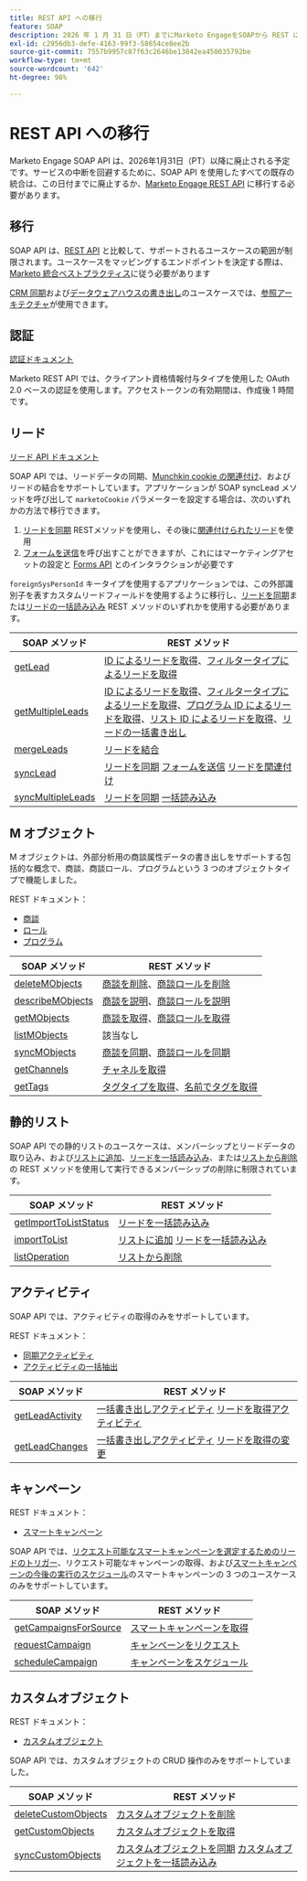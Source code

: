 ```yaml
---
title: REST API への移行
feature: SOAP
description: 2026 年 1 月 31 日（PT）までにMarketo EngageをSOAPから REST に移行し、エンドポイントマッピング、OAuth、リード同期メソッドおよびリファレンスアーキテクチャを使用する手順のガイド。
exl-id: c2956db3-defe-4163-99f3-58654ce8ee2b
source-git-commit: 7557b9957c87f63c2646be13842ea450035792be
workflow-type: tm+mt
source-wordcount: '642'
ht-degree: 96%

---
```


# REST API への移行

Marketo Engage SOAP API は、2026年1月31日（PT）以降に廃止される予定です。サービスの中断を回避するために、SOAP API を使用したすべての既存の統合は、この日付までに廃止するか、[Marketo Engage REST API](https://experienceleague.adobe.com/ja/docs/marketo-developer/marketo/rest/rest-api) に移行する必要があります。

## 移行

SOAP API は、[REST API](https://experienceleague.adobe.com/ja/docs/marketo-developer/marketo/rest/rest-api) と比較して、サポートされるユースケースの範囲が制限されます。ユースケースをマッピングするエンドポイントを決定する際は、[Marketo 統合ベストプラクティス](https://experienceleague.adobe.com/ja/docs/marketo-developer/marketo/rest/marketo-integration-best-practices)に従う必要があります

[CRM 同期](https://experienceleague.adobe.com/docs/marketo-developer/assets/sync-architecture-whitepaper.pdf?lang=ja)および[データウェアハウスの書き出し](https://experienceleague.adobe.com/docs/marketo-developer/assets/reference_architecture.pdf?lang=ja)のユースケースでは、[参照アーキテクチャ](https://experienceleague.adobe.com/ja/docs/marketo-developer/marketo/rest/reference-architectures)が使用できます。

## 認証

[認証ドキュメント](https://experienceleague.adobe.com/ja/docs/marketo-developer/marketo/rest/authentication)

Marketo REST API では、クライアント資格情報付与タイプを使用した OAuth 2.0 ベースの認証を使用します。アクセストークンの有効期間は、作成後 1 時間です。

## リード

[リード API ドキュメント](https://experienceleague.adobe.com/ja/docs/marketo-developer/marketo/rest/lead-database/leads)

SOAP API では、リードデータの同期、[Munchkin cookie の関連付け](https://experienceleague.adobe.com/ja/docs/marketo-developer/marketo/javascriptapi/leadtracking/lead-tracking)、およびリードの結合をサポートしています。アプリケーションが SOAP syncLead メソッドを呼び出して `marketoCookie` パラメーターを設定する場合は、次のいずれかの方法で移行できます。

1. [リードを同期](https://developer.adobe.com/marketo-apis/api/mapi/#operation/syncLeadUsingPOST) RESTメソッドを使用し、その後に[関連付けられたリード](https://developer.adobe.com/marketo-apis/api/mapi/#operation/associateLeadUsingPOST)を使用
2. [フォームを送信](https://experienceleague.adobe.com/ja/docs/marketo-developer/marketo/rest/lead-database/leads)を呼び出すことができますが、これにはマーケティングアセットの設定と [Forms API](https://experienceleague.adobe.com/ja/docs/marketo-developer/marketo/rest/assets/forms) とのインタラクションが必要です

`foreignSysPersonId` キータイプを使用するアプリケーションでは、この外部識別子を表すカスタムリードフィールドを使用するように移行し、[リードを同期](https://experienceleague.adobe.com/ja/docs/marketo-developer/marketo/rest/lead-database/leads#create-and-update)または[リードの一括読み込み](https://experienceleague.adobe.com/ja/docs/marketo-developer/marketo/rest/bulk-import/bulk-lead-import) REST メソッドのいずれかを使用する必要があります。

| SOAP メソッド | REST メソッド |
| --- | --- |
| [getLead](https://experienceleague.adobe.com/ja/docs/marketo-developer/marketo/soap/leads/getlead) | [ID によるリードを取得](https://developer.adobe.com/marketo-apis/api/mapi/#operation/getLeadByIdUsingGET)、[フィルタータイプによるリードを取得](https://developer.adobe.com/marketo-apis/api/mapi/#operation/getLeadsByFilterUsingGET) |
| [getMultipleLeads](https://experienceleague.adobe.com/ja/docs/marketo-developer/marketo/soap/leads/getmultipleleads) | [ID によるリードを取得](https://developer.adobe.com/marketo-apis/api/mapi/#operation/getLeadByIdUsingGET)、[フィルタータイプによるリードを取得](https://developer.adobe.com/marketo-apis/api/mapi/#operation/getLeadsByFilterUsingGET)、[プログラム ID によるリードを取得](https://developer.adobe.com/marketo-apis/api/mapi/#operation/getLeadsByProgramIdUsingGET)、[リスト ID によるリードを取得](https://developer.adobe.com/marketo-apis/api/mapi/#operation/getLeadsByListIdUsingGET)、[リードの一括書き出し](https://developer.adobe.com/marketo-apis/api/mapi/#tag/Bulk-Export-Leads) |
| [mergeLeads](https://experienceleague.adobe.com/ja/docs/marketo-developer/marketo/soap/leads/mergeleads) | [リードを結合](https://developer.adobe.com/marketo-apis/api/mapi/#operation/mergeLeadsUsingPOST) |
| [syncLead](https://experienceleague.adobe.com/ja/docs/marketo-developer/marketo/soap/leads/synclead) | [リードを同期](https://developer.adobe.com/marketo-apis/api/mapi/#operation/syncLeadUsingPOST) [フォームを送信](https://developer.adobe.com/marketo-apis/api/mapi/#operation/SubmitFormUsingPOST) [リードを関連付け](https://developer.adobe.com/marketo-apis/api/mapi/#operation/associateLeadUsingPOST) |
| [syncMultipleLeads](https://experienceleague.adobe.com/ja/docs/marketo-developer/marketo/soap/leads/syncmultipleleads) | [リードを同期](https://developer.adobe.com/marketo-apis/api/mapi/#operation/syncLeadUsingPOST) [一括読み込み](https://developer.adobe.com/marketo-apis/api/mapi/#tag/Bulk-Import-Leads) |

## M オブジェクト

M オブジェクトは、外部分析用の商談属性データの書き出しをサポートする包括的な概念で、商談、商談ロール、プログラムという 3 つのオブジェクトタイプで機能しました。

REST ドキュメント：

- [商談](https://experienceleague.adobe.com/ja/docs/marketo-developer/marketo/rest/lead-database/opportunities)
- [ロール](https://experienceleague.adobe.com/ja/docs/marketo-developer/marketo/rest/lead-database/opportunity-roles)
- [プログラム](https://experienceleague.adobe.com/ja/docs/marketo-developer/marketo/rest/assets/programs)

| SOAP メソッド | REST メソッド |
| --- | --- |
| [deleteMObjects](https://experienceleague.adobe.com/ja/docs/marketo-developer/marketo/soap/marketo-objects/deletemobjects) | [商談を削除](https://developer.adobe.com/marketo-apis/api/mapi/#operation/deleteOpportunitiesUsingPOST)、[商談ロールを削除](https://developer.adobe.com/marketo-apis/api/mapi/#operation/deleteOpportunityRolesUsingPOST) |
| [describeMObjects](https://experienceleague.adobe.com/ja/docs/marketo-developer/marketo/soap/marketo-objects/describemobject) | [商談を説明](https://developer.adobe.com/marketo-apis/api/mapi/#operation/describeUsingGET_4)、[商談ロールを説明](https://developer.adobe.com/marketo-apis/api/mapi/#operation/describeOpportunityRoleUsingGET) |
| [getMObjects](https://experienceleague.adobe.com/ja/docs/marketo-developer/marketo/soap/marketo-objects/getmobjects) | [商談を取得](https://developer.adobe.com/marketo-apis/api/mapi/#operation/getOpportunitiesUsingGET)、[商談ロールを取得](https://developer.adobe.com/marketo-apis/api/mapi/#operation/describeOpportunityRoleUsingGET) |
| [listMObjects](https://experienceleague.adobe.com/ja/docs/marketo-developer/marketo/soap/marketo-objects/listmobjects) | 該当なし |
| [syncMObjects](https://experienceleague.adobe.com/ja/docs/marketo-developer/marketo/soap/marketo-objects/syncmobjects) | [商談を同期](https://developer.adobe.com/marketo-apis/api/mapi/#operation/syncOpportunitiesUsingPOST)、[商談ロールを同期](https://developer.adobe.com/marketo-apis/api/mapi/#operation/syncOpportunityRolesUsingPOST) |
| [getChannels](https://experienceleague.adobe.com/ja/docs/marketo-developer/marketo/soap/programs/getchannels) | [チャネルを取得](https://developer.adobe.com/marketo-apis/api/asset/#operation/getAllChannelsUsingGET) |
| [getTags](https://experienceleague.adobe.com/ja/docs/marketo-developer/marketo/soap/programs/gettags) | [タグタイプを取得](https://developer.adobe.com/marketo-apis/api/asset/#operation/getTagTypesUsingGET)、[名前でタグを取得](https://developer.adobe.com/marketo-apis/api/asset/#operation/getTagByNameUsingGET) |

## 静的リスト

SOAP API での静的リストのユースケースは、メンバーシップとリードデータの取り込み、および[リストに追加](https://developer.adobe.com/marketo-apis/api/mapi/#operation/addLeadsToListUsingPOST)、[リードを一括読み込み](https://experienceleague.adobe.com/ja/docs/marketo-developer/marketo/rest/bulk-import/bulk-lead-import)、または[リストから削除](https://developer.adobe.com/marketo-apis/api/mapi/#operation/removeLeadsFromListUsingDELETE)の REST メソッドを使用して実行できるメンバーシップの削除に制限されています。

| SOAP メソッド | REST メソッド |
| --- | --- |
| [getImportToListStatus](https://experienceleague.adobe.com/ja/docs/marketo-developer/marketo/soap/static-lists/getimporttoliststatus) | [リードを一括読み込み](https://developer.adobe.com/marketo-apis/api/mapi/#tag/Bulk-Import-Leads) |
| [importToList](https://experienceleague.adobe.com/ja/docs/marketo-developer/marketo/soap/static-lists/importtolist) | [リストに追加](https://developer.adobe.com/marketo-apis/api/mapi/#operation/addLeadsToListUsingPOST) [リードを一括読み込み](https://developer.adobe.com/marketo-apis/api/mapi/#tag/Bulk-Import-Leads) |
| [listOperation](https://experienceleague.adobe.com/ja/docs/marketo-developer/marketo/soap/static-lists/listoperation) | [リストから削除](https://developer.adobe.com/marketo-apis/api/mapi/#operation/removeLeadsFromListUsingDELETE) |

## アクティビティ

SOAP API では、アクティビティの取得のみをサポートしています。

REST ドキュメント：

- [同期アクティビティ](https://experienceleague.adobe.com/ja/docs/marketo-developer/marketo/rest/lead-database/activities)
- [アクティビティの一括抽出](https://experienceleague.adobe.com/ja/docs/marketo-developer/marketo/rest/bulk-extract/bulk-activity-extract)

| SOAP メソッド | REST メソッド |
| --- | --- |
| [getLeadActivity](https://experienceleague.adobe.com/ja/docs/marketo-developer/marketo/soap/activities/getleadactivity) | [一括書き出しアクティビティ](https://developer.adobe.com/marketo-apis/api/mapi/#tag/Bulk-Export-Activities) [リードを取得アクティビティ](https://developer.adobe.com/marketo-apis/api/mapi/#operation/getLeadActivitiesUsingGET) |
| [getLeadChanges](https://experienceleague.adobe.com/ja/docs/marketo-developer/marketo/soap/activities/getleadchanges) | [一括書き出しアクティビティ](https://developer.adobe.com/marketo-apis/api/mapi/#tag/Bulk-Export-Activities) [リードを取得の変更](https://developer.adobe.com/marketo-apis/api/mapi/#operation/getLeadChangesUsingGET) |

## キャンペーン

REST ドキュメント：

- [スマートキャンペーン](https://experienceleague.adobe.com/ja/docs/marketo-developer/marketo/rest/assets/smart-campaigns)

SOAP API では、[リクエスト可能なスマートキャンペーンを選定するためのリードのトリガー](https://experienceleague.adobe.com/ja/docs/marketo-developer/marketo/rest/assets/smart-campaigns#trigger)、リクエスト可能なキャンペーンの取得、および[スマートキャンペーンの今後の実行のスケジュール](https://experienceleague.adobe.com/ja/docs/marketo-developer/marketo/rest/assets/smart-campaigns#schedule)のスマートキャンペーンの 3 つのユースケースのみをサポートしています。

| SOAP メソッド | REST メソッド |
| --- | --- |
| [getCampaignsForSource](https://experienceleague.adobe.com/ja/docs/marketo-developer/marketo/soap/campaigns/getcampaignsforsource) | [スマートキャンペーンを取得](https://developer.adobe.com/marketo-apis/api/asset/#operation/getAllSmartCampaignsGET) |
| [requestCampaign](https://experienceleague.adobe.com/ja/docs/marketo-developer/marketo/soap/campaigns/requestcampaign) | [キャンペーンをリクエスト](https://developer.adobe.com/marketo-apis/api/mapi/#operation/triggerCampaignUsingPOST) |
| [scheduleCampaign](https://experienceleague.adobe.com/ja/docs/marketo-developer/marketo/soap/campaigns/schedulecampaign) | [キャンペーンをスケジュール](https://developer.adobe.com/marketo-apis/api/mapi/#operation/scheduleCampaignUsingPOST) |

## カスタムオブジェクト

REST ドキュメント：

- [カスタムオブジェクト](https://experienceleague.adobe.com/ja/docs/marketo-developer/marketo/rest/lead-database/custom-objects)

SOAP API では、カスタムオブジェクトの CRUD 操作のみをサポートしていました。

| SOAP メソッド | REST メソッド |
| --- | --- |
| [deleteCustomObjects](https://experienceleague.adobe.com/ja/docs/marketo-developer/marketo/soap/custom-objects/deletecustomobjects) | [カスタムオブジェクトを削除](https://developer.adobe.com/marketo-apis/api/mapi/#operation/deleteCustomObjectsUsingPOST) |
| [getCustomObjects](https://experienceleague.adobe.com/ja/docs/marketo-developer/marketo/soap/custom-objects/getcustomobjects) | [カスタムオブジェクトを取得](https://developer.adobe.com/marketo-apis/api/mapi/#operation/getCustomObjectsUsingGET) |
| [syncCustomObjects](https://experienceleague.adobe.com/ja/docs/marketo-developer/marketo/soap/custom-objects/synccustomobjects) | [カスタムオブジェクトを同期](https://developer.adobe.com/marketo-apis/api/mapi/#operation/syncCustomObjectsUsingPOST) [カスタムオブジェクトを一括読み込み](https://experienceleague.adobe.com/ja/docs/marketo-developer/marketo/rest/bulk-import/bulk-custom-object-import) |
